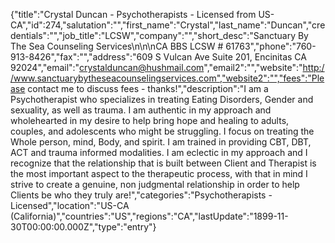 {"title":"Crystal Duncan - Psychotherapists - Licensed from US-CA","id":274,"salutation":"","first_name":"Crystal","last_name":"Duncan","credentials":"","job_title":"LCSW","company":"","short_desc":"Sanctuary By The Sea Counseling Services\n\n\nCA BBS LCSW # 61763","phone":"760-913-8426","fax":"","address":"609 S Vulcan Ave Suite 201, Encinitas CA 92024","email":"crystalduncan@hushmail.com","email2":"","website":"http://www.sanctuarybytheseacounselingservices.com","website2":"","fees":"Please contact me to discuss fees - thanks!","description":"I am a Psychotherapist who specializes in treating Eating Disorders, Gender and sexuality, as well as trauma. I am authentic in my approach and wholehearted in my desire to help bring hope and healing to adults, couples, and adolescents who might be struggling. I focus on treating the Whole person, mind, Body, and spirit. I am trained in providing CBT, DBT, ACT and trauma informed modalities. I am eclectic in my approach and I recognize that the relationship that is built between Client and Therapist is the most important aspect to the therapeutic process, with that in mind I strive to create a genuine, non judgmental relationship in order to help Clients be who they truly are!","categories":"Psychotherapists - Licensed","location":"US-CA (California)","countries":"US","regions":"CA","lastUpdate":"1899-11-30T00:00:00.000Z","type":"entry"}
